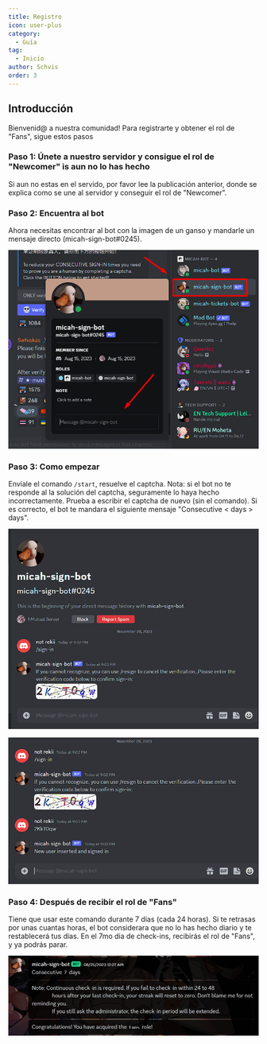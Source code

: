 ```yaml
---
title: Registro
icon: user-plus
category:
  - Guía
tag:
  - Inicio
author: Schvis
order: 3
---
```


## Introducción

Bienvenid@ a nuestra comunidad! Para registrarte y obtener el rol de "Fans", sigue estos pasos

### Paso 1: Únete a nuestro servidor y consigue el rol de "Newcomer" is aun no lo has hecho

Si aun no estas en el servido, por favor lee la publicación anterior, donde se explica como se une al servidor y conseguir el rol de "Newcomer".

### Paso 2: Encuentra al bot

Ahora necesitas encontrar al bot con la imagen de un ganso y mandarle un mensaje directo (micah-sign-bot#0245).

![Sign-in](/assets/images/docs/202312/signin1.png)

### Paso 3: Como empezar

Envíale el comando `/start`, resuelve el captcha. Nota: si el bot no te responde al la solución del captcha, seguramente lo haya hecho incorrectamente. Prueba a escribir el captcha de nuevo (sin el comando). Si es correcto, el bot te mandara el siguiente mensaje "Consecutive < days > days".

![Sign-in](/assets/images/docs/202312/signin2.png)

![Sign-in](/assets/images/docs/202312/signin3.png)

### Paso 4: Después de recibir el rol de "Fans"

Tiene que usar este comando durante 7 días (cada 24 horas). Si te retrasas por unas cuantas horas, el bot considerara que no lo has hecho diario y te restablecerá tus días. En el 7mo dia de check-ins, recibirás el rol de "Fans", y ya podrás parar.

![Sign-in](/assets/images/docs/202312/signin4.png)
